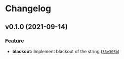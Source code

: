 # Changelog

<!--next-version-placeholder-->

## v0.1.0 (2021-09-14)
### Feature
* **blackout:** Implement blackout of the string ([`36e305b`](https://github.com/jojoee/strblackout/commit/36e305bfaa50ce5195bd93b4b849bd362760926f))
